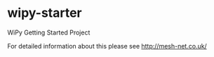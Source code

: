 # wipy-starter
WiPy Getting Started Project

For detailed information about this please see http://mesh-net.co.uk/